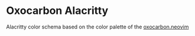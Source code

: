 # Oxocarbon Alacritty

Alacritty color schema based on the color palette of the [oxocarbon.neovim](https://github.com/nyoom-engineering/oxocarbon.nvim)
